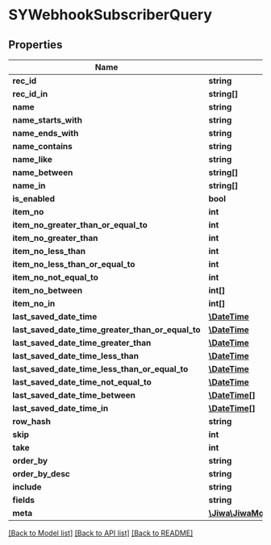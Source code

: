 # SYWebhookSubscriberQuery

## Properties
Name | Type | Description | Notes
------------ | ------------- | ------------- | -------------
**rec_id** | **string** |  | [optional] 
**rec_id_in** | **string[]** |  | [optional] 
**name** | **string** |  | [optional] 
**name_starts_with** | **string** |  | [optional] 
**name_ends_with** | **string** |  | [optional] 
**name_contains** | **string** |  | [optional] 
**name_like** | **string** |  | [optional] 
**name_between** | **string[]** |  | [optional] 
**name_in** | **string[]** |  | [optional] 
**is_enabled** | **bool** |  | [optional] 
**item_no** | **int** |  | [optional] 
**item_no_greater_than_or_equal_to** | **int** |  | [optional] 
**item_no_greater_than** | **int** |  | [optional] 
**item_no_less_than** | **int** |  | [optional] 
**item_no_less_than_or_equal_to** | **int** |  | [optional] 
**item_no_not_equal_to** | **int** |  | [optional] 
**item_no_between** | **int[]** |  | [optional] 
**item_no_in** | **int[]** |  | [optional] 
**last_saved_date_time** | [**\DateTime**](\DateTime.md) |  | [optional] 
**last_saved_date_time_greater_than_or_equal_to** | [**\DateTime**](\DateTime.md) |  | [optional] 
**last_saved_date_time_greater_than** | [**\DateTime**](\DateTime.md) |  | [optional] 
**last_saved_date_time_less_than** | [**\DateTime**](\DateTime.md) |  | [optional] 
**last_saved_date_time_less_than_or_equal_to** | [**\DateTime**](\DateTime.md) |  | [optional] 
**last_saved_date_time_not_equal_to** | [**\DateTime**](\DateTime.md) |  | [optional] 
**last_saved_date_time_between** | [**\DateTime[]**](\DateTime.md) |  | [optional] 
**last_saved_date_time_in** | [**\DateTime[]**](\DateTime.md) |  | [optional] 
**row_hash** | **string** |  | [optional] 
**skip** | **int** |  | [optional] 
**take** | **int** |  | [optional] 
**order_by** | **string** |  | [optional] 
**order_by_desc** | **string** |  | [optional] 
**include** | **string** |  | [optional] 
**fields** | **string** |  | [optional] 
**meta** | [**\Jiwa\JiwaModel\DictionaryStringString_**](DictionaryStringString_.md) |  | [optional] 

[[Back to Model list]](../README.md#documentation-for-models) [[Back to API list]](../README.md#documentation-for-api-endpoints) [[Back to README]](../README.md)


